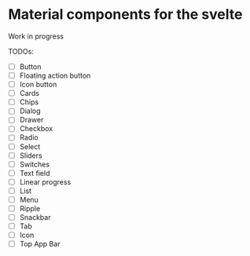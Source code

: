 # Material components for the svelte

Work in progress

TODOs:

- [ ] Button
- [ ] Floating action button
- [ ] Icon button
- [ ] Cards
- [ ] Chips
- [ ] Dialog
- [ ] Drawer
- [ ] Checkbox
- [ ] Radio
- [ ] Select
- [ ] Sliders
- [ ] Switches
- [ ] Text field
- [ ] Linear progress
- [ ] List
- [ ] Menu
- [ ] Ripple
- [ ] Snackbar
- [ ] Tab
- [ ] Icon
- [ ] Top App Bar
